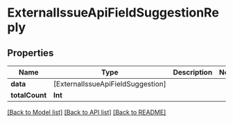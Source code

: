 # ExternalIssueApiFieldSuggestionReply

## Properties
Name | Type | Description | Notes
------------ | ------------- | ------------- | -------------
**data** | [ExternalIssueApiFieldSuggestion] |  | 
**totalCount** | **Int** |  | 

[[Back to Model list]](../README.md#documentation-for-models) [[Back to API list]](../README.md#documentation-for-api-endpoints) [[Back to README]](../README.md)


